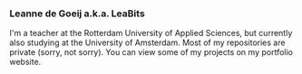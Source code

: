 ### Leanne de Goeij a.k.a. LeaBits

I'm a teacher at the Rotterdam University of Applied Sciences, but currently also studying at the University of Amsterdam.
Most of my repositories are private (sorry, not sorry). You can view some of my projects on my portfolio website.
